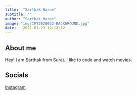 ```yaml
---
title:  "Sarthak Harne"
subtitle: ""
author: "Sarthak Harne"
image: "img/IMT2020032-BACKGROUND.jpg"
date:   2021-01-23 12:12:12
---
```


## About me
Hey! I am Sarthak from Surat. I like to code and watch movies.

## Socials
[Instagram](https://www.instagram.com/satty_harne/)
